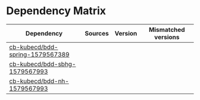 # Dependency Matrix

Dependency | Sources | Version | Mismatched versions
---------- | ------- | ------- | -------------------
[cb-kubecd/bdd-spring-1579567389](https://github.com/cb-kubecd/bdd-spring-1579567389.git) |  | []() | 
[cb-kubecd/bdd-sbhg-1579567993](https://github.com/cb-kubecd/bdd-sbhg-1579567993.git) |  | []() | 
[cb-kubecd/bdd-nh-1579567993](https://github.com/cb-kubecd/bdd-nh-1579567993.git) |  | []() | 
